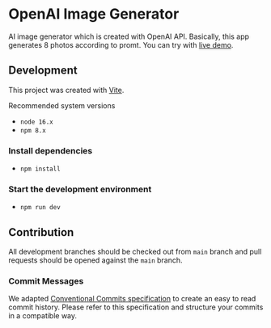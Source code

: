 # OpenAI Image Generator

AI image generator which is created with OpenAI API. Basically, this app generates 8 photos according to promt. You can try with [live demo]().

## Development

This project was created with [Vite](https://vitejs.dev/).

Recommended system versions

- `node 16.x`
- `npm 8.x`

### Install dependencies

- `npm install`

### Start the development environment

- `npm run dev`

## Contribution

All development branches should be checked out from `main` branch and pull requests should be opened against the `main` branch.

### Commit Messages

We adapted [Conventional Commits specification](https://www.conventionalcommits.org/) to create an easy to read commit history. Please refer to this specification and structure your commits in a compatible way.
